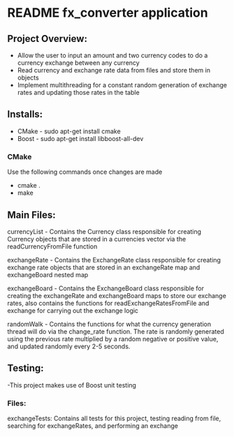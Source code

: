 # README fx_converter application

## Project Overview:
- Allow the user to input an amount and two currency codes to do a currency exchange between any currency
- Read currency and exchange rate data from files and store them in objects
- Implement multithreading for a constant random generation of exchange rates and updating those rates in the table

## Installs:
- CMake - sudo apt-get install cmake
- Boost - sudo apt-get install libboost-all-dev

### CMake
Use the following commands once changes are made
- cmake .
- make

## Main Files:
currencyList - Contains the Currency class responsible for creating Currency objects that are stored in a currencies vector
via the readCurrencyFromFile function

exchangeRate - Contains the ExchangeRate class responsible for creating exchange rate objects that are stored in an exchangeRate
map and exchangeBoard nested map

exchangeBoard - Contains the ExchangeBoard class responsible for creating the exchangeRate and exchangeBoard maps to store our 
exchange rates, also contains the functions for readExchangeRatesFromFile and exchange for carrying out the exchange logic

randomWalk - Contains the functions for what the currency generation thread will do via the change_rate function. The rate is randomly generated
using the previous rate multiplied by a random negative or positive value, and updated randomly every 2-5 seconds.


## Testing:
-This project makes use of Boost unit testing

### Files:
exchangeTests: Contains all tests for this project, testing reading from file, searching for exchangeRates, and performing an exchange
